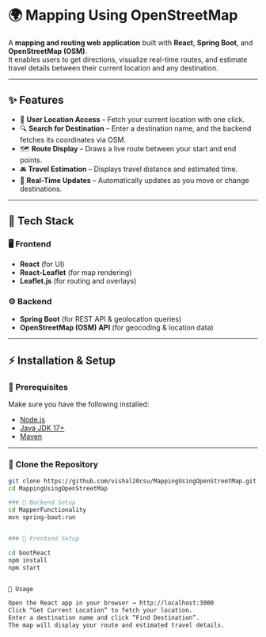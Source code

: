# 🌍 Mapping Using OpenStreetMap

A **mapping and routing web application** built with **React**, **Spring Boot**, and **OpenStreetMap (OSM)**.  
It enables users to get directions, visualize real-time routes, and estimate travel details between their current location and any destination.

---

## ✨ Features

- 🧭 **User Location Access** – Fetch your current location with one click.  
- 🔍 **Search for Destination** – Enter a destination name, and the backend fetches its coordinates via OSM.  
- 🗺️ **Route Display** – Draws a live route between your start and end points.  
- 🚘 **Travel Estimation** – Displays travel distance and estimated time.  
- 🔄 **Real-Time Updates** – Automatically updates as you move or change destinations.  

---

## 🧰 Tech Stack

### 🖥️ Frontend
- **React** (for UI)  
- **React-Leaflet** (for map rendering)  
- **Leaflet.js** (for routing and overlays)  

### ⚙️ Backend
- **Spring Boot** (for REST API & geolocation queries)  
- **OpenStreetMap (OSM) API** (for geocoding & location data)  

---

## ⚡ Installation & Setup

### 🧩 Prerequisites
Make sure you have the following installed:
- [Node.js](https://nodejs.org/)
- [Java JDK 17+](https://adoptium.net/)
- [Maven](https://maven.apache.org/)

---

### 🔧 Clone the Repository
```bash
git clone https://github.com/vishal20csu/MappingUsingOpenStreetMap.git
cd MappingUsingOpenStreetMap

### 🔧 Backend Setup
cd MapperFunctionality
mvn spring-boot:run


### 🔧 Frontend Setup

cd bootReact
npm install
npm start


🧭 Usage

Open the React app in your browser → http://localhost:3000
Click “Get Current Location” to fetch your location.
Enter a destination name and click “Find Destination”.
The map will display your route and estimated travel details.


